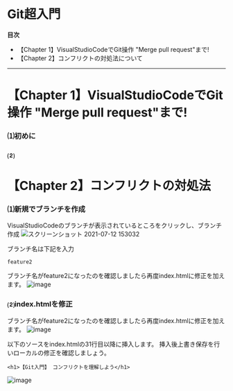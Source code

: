 # Git超入門
<!-- START doctoc generated TOC please keep comment here to allow auto update -->
<!-- DON'T EDIT THIS SECTION, INSTEAD RE-RUN doctoc TO UPDATE -->
**目次**

- 【Chapter 1】VisualStudioCodeでGit操作 "Merge pull request"まで!
- 【Chapter 2】コンフリクトの対処法について

<!-- END doctoc generated TOC please keep comment here to allow auto update -->


***
# 【Chapter 1】VisualStudioCodeでGit操作 "Merge pull request"まで!


### ⑴初めに


### ⑵

# 【Chapter 2】コンフリクトの対処法

### ⑴新規でブランチを作成
VisualStudioCodeのブランチが表示されているところをクリックし、ブランチ作成
![スクリーンショット 2021-07-12 153032](https://user-images.githubusercontent.com/60914189/125241195-1ecdd380-e326-11eb-8cb0-1b67b4ce66ac.png)


ブランチ名は下記を入力
```
feature2
```
ブランチ名がfeature2になったのを確認しましたら再度index.htmlに修正を加えます。
![image](https://user-images.githubusercontent.com/60914189/125241827-ea0e4c00-e326-11eb-800b-2ae6bb62dbae.png)

### ⑵index.htmlを修正
ブランチ名がfeature2になったのを確認しましたら再度index.htmlに修正を加えます。
![image](https://user-images.githubusercontent.com/60914189/125242245-656ffd80-e327-11eb-83e5-bd5264e5fe11.png)


以下のソースをindex.htmlの31行目以降に挿入します。
挿入後上書き保存を行いローカルの修正を確認しましょう。
```
<h1>【Git入門】 コンフリクトを理解しよう</h1>
```
![image](https://user-images.githubusercontent.com/60914189/125242446-a9fb9900-e327-11eb-8a98-e9a0df2fb267.png)

